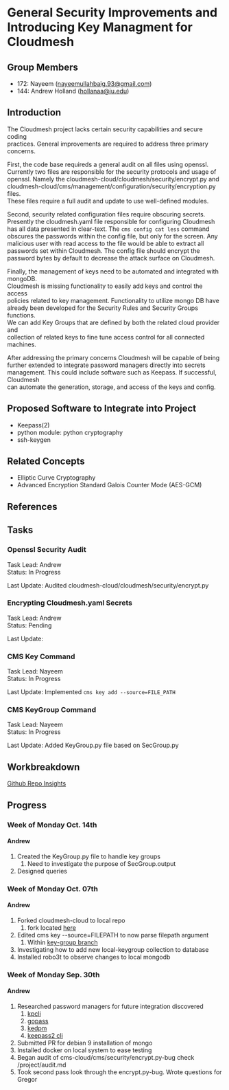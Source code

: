 # General Security Improvements and Introducing Key Managment for Cloudmesh  

## Group Members

- 172: Nayeem (nayeemullahbaig.93@gmail.com)  
- 144: Andrew Holland (hollanaa@iu.edu)  

## Introduction

The Cloudmesh project lacks certain security capabilities and secure coding  
practices. General improvements are required to address three primary concerns.  

First, the code base requireds a general audit on all files using openssl.  
Currently two files are responsible for the security protocols and usage of  
openssl. Namely the cloudmesh-cloud/cloudmesh/security/encrypt.py and   
cloudmesh-cloud/cms/management/configuration/security/encryption.py files.  
These files require a full audit and update to use well-defined modules.   

Second, security related configuration files require obscuring secrets.  
Presently the cloudmesh.yaml file responsible for configuring Cloudmesh has all
data presented in clear-text. The ```cms config cat less``` command obscures
the passwords within the config file, but only for the screen. Any malicious
user with read access to the file would be able to extract all passwords
set within Cloudmesh. The config file should encrypt the password bytes by 
default to decrease the attack surface on Cloudmesh. 

Finally, the management of keys need to be automated and integrated with mongoDB.  
Cloudmesh is missing functionality to easily add keys and control the access  
policies related to key management. Functionality to utilize mongo DB have  
already been developed for the Security Rules and Security Groups functions.  
We can add Key Groups that are defined by both the related cloud provider and  
collection of related keys to fine tune access control for all connected machines.   

After addressing the primary concerns Cloudmesh will be capable of being
further extended to integrate password managers directly into secrets
management. This could include software such as Keepass. If successful, Cloudmesh  
can automate the generation, storage, and access of the keys and config.  

## Proposed Software to Integrate into Project

* Keepass(2)  
* python module: python cryptography  
* ssh-keygen  

## Related Concepts

* Elliptic Curve Cryptography  
* Advanced Encryption Standard Galois Counter Mode (AES-GCM)

## References

## Tasks

### Openssl Security Audit  

Task Lead: Andrew  
Status: In Progress 

Last Update: Audited cloudmesh-cloud/cloudmesh/security/encrypt.py  

### Encrypting Cloudmesh.yaml Secrets  

Task Lead: Andrew    
Status: Pending 

Last Update:   

### CMS Key Command

Task Lead: Nayeem    
Status: In Progress   

Last Update: Implemented ``` cms key add --source=FILE_PATH ```

### CMS KeyGroup Command

Task Lead: Nayeem   
Status: In Progress   

Last Update: Added KeyGroup.py file based on SecGroup.py   

## Workbreakdown

[Github Repo Insights](<https://github.com/cloudmesh-community/fa19-516-144/pulse>)  

## Progress

### Week of Monday Oct. 14th

#### Andrew

1. Created the KeyGroup.py file to handle key groups  
    1. Need to investigate the purpose of SecGroup.output  
1. Designed queries

### Week of Monday Oct. 07th

#### Andrew

1. Forked cloudmesh-cloud to local repo  
    1. fork located [here](<https://github.com/ElectricErudite/cloudmesh-cloud>)  
1. Edited cms key --source=FILEPATH to now parse filepath argument  
    1. Within [key-group branch](<https://github.com/ElectricErudite/cloudmesh-cloud/tree/key-group>)  
1. Investigating how to add new local-keygroup collection to database  
1. Installed robo3t to observe changes to local mongodb  

### Week of Monday Sep. 30th 

#### Andrew

1. Researched password managers for future integration discovered  
	1. [kpcli](<http://kpcli.sourceforge.net/>)  
	2. [gopass](<https://www.gopass.pw/>)  
	3. [kedpm](<http://kedpm.sourceforge.net/>)  
	4. [keepass2 cli](<https://keepass.info/help/base/cmdline.html>)  
1. Submitted PR for debian 9 installation of mongo  
1. Installed docker on local system to ease testing
1. Began audit of cms-cloud/cms/security/encrypt.py-bug check /project/audit.md
1. Took second pass look through the encrypt.py-bug. Wrote questions for Gregor  

